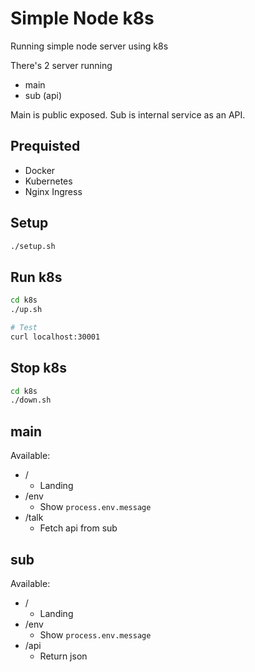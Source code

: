 # Simple Node k8s
Running simple node server using k8s

There's 2 server running
- main
- sub (api)

Main is public exposed.
Sub is internal service as an API.

## Prequisted
- Docker
- Kubernetes
- Nginx Ingress

## Setup
```bash
./setup.sh
```

## Run k8s
```bash
cd k8s
./up.sh

# Test
curl localhost:30001
```

## Stop k8s
```bash
cd k8s
./down.sh
```

## main
Available:
- / 
    - Landing
- /env
    - Show `process.env.message`
- /talk 
    - Fetch api from sub

## sub
Available:
- / 
    - Landing
- /env
    - Show `process.env.message`
- /api
    - Return json